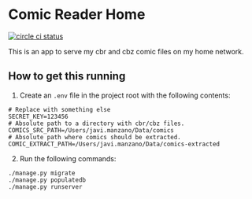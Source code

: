 # Comic Reader Home

[![circle ci status](https://circleci.com/gh/jgasteiz/comic-reader-home.svg?style=shield&circle-token=:circle-token)](https://circleci.com/gh/jgasteiz/comic-reader-home/tree/master)

This is an app to serve my cbr and cbz comic files on my home network.

## How to get this running

1. Create an `.env` file in the project root with the following contents:
```dotenv
# Replace with something else
SECRET_KEY=123456
# Absolute path to a directory with cbr/cbz files.
COMICS_SRC_PATH=/Users/javi.manzano/Data/comics
# Absolute path where comics should be extracted.
COMIC_EXTRACT_PATH=/Users/javi.manzano/Data/comics-extracted
```
2. Run the following commands:
```shell
./manage.py migrate
./manage.py populatedb
./manage.py runserver
```
